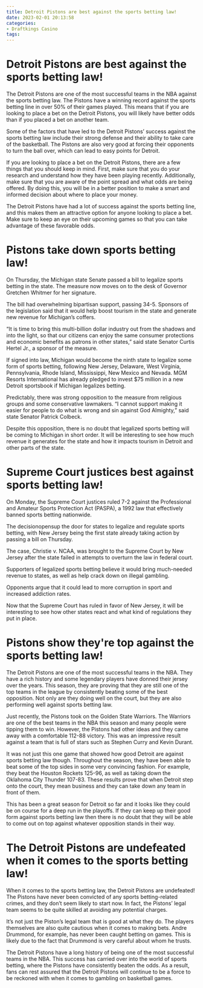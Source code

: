 ```yaml
---
title: Detroit Pistons are best against the sports betting law!
date: 2023-02-01 20:13:58
categories:
- Draftkings Casino
tags:
---
```



#  Detroit Pistons are best against the sports betting law!

The Detroit Pistons are one of the most successful teams in the NBA against the sports betting law. The Pistons have a winning record against the sports betting line in over 50% of their games played. This means that if you are looking to place a bet on the Detroit Pistons, you will likely have better odds than if you placed a bet on another team.

Some of the factors that have led to the Detroit Pistons’ success against the sports betting law include their strong defense and their ability to take care of the basketball. The Pistons are also very good at forcing their opponents to turn the ball over, which can lead to easy points for Detroit.

If you are looking to place a bet on the Detroit Pistons, there are a few things that you should keep in mind. First, make sure that you do your research and understand how they have been playing recently. Additionally, make sure that you are aware of the point spread and what odds are being offered. By doing this, you will be in a better position to make a smart and informed decision about where to place your money.

The Detroit Pistons have had a lot of success against the sports betting line, and this makes them an attractive option for anyone looking to place a bet. Make sure to keep an eye on their upcoming games so that you can take advantage of these favorable odds.

#  Pistons take down sports betting law!

On Thursday, the Michigan state Senate passed a bill to legalize sports betting in the state. The measure now moves on to the desk of Governor Gretchen Whitmer for her signature.

The bill had overwhelming bipartisan support, passing 34-5. Sponsors of the legislation said that it would help boost tourism in the state and generate new revenue for Michigan’s coffers.

“It is time to bring this multi-billion dollar industry out from the shadows and into the light, so that our citizens can enjoy the same consumer protections and economic benefits as patrons in other states,” said state Senator Curtis Hertel Jr., a sponsor of the measure.

If signed into law, Michigan would become the ninth state to legalize some form of sports betting, following New Jersey, Delaware, West Virginia, Pennsylvania, Rhode Island, Mississippi, New Mexico and Nevada. MGM Resorts International has already pledged to invest $75 million in a new Detroit sportsbook if Michigan legalizes betting.

Predictably, there was strong opposition to the measure from religious groups and some conservative lawmakers. “I cannot support making it easier for people to do what is wrong and sin against God Almighty,” said state Senator Patrick Colbeck.

Despite this opposition, there is no doubt that legalized sports betting will be coming to Michigan in short order. It will be interesting to see how much revenue it generates for the state and how it impacts tourism in Detroit and other parts of the state.

#  Supreme Court justices best against sports betting law!

On Monday, the Supreme Court justices ruled 7-2 against the Professional and Amateur Sports Protection Act (PASPA), a 1992 law that effectively banned sports betting nationwide.

The decisionopensup the door for states to legalize and regulate sports betting, with New Jersey being the first state already taking action by passing a bill on Thursday.

The case, Christie v. NCAA, was brought to the Supreme Court by New Jersey after the state failed in attempts to overturn the law in federal court.

Supporters of legalized sports betting believe it would bring much-needed revenue to states, as well as help crack down on illegal gambling.

Opponents argue that it could lead to more corruption in sport and increased addiction rates.

Now that the Supreme Court has ruled in favor of New Jersey, it will be interesting to see how other states react and what kind of regulations they put in place.

#  Pistons show they're top against the sports betting law!

The Detroit Pistons are one of the most successful teams in the NBA. They have a rich history and some legendary players have donned their jersey over the years. This season, they are proving that they are still one of the top teams in the league by consistently beating some of the best opposition. Not only are they doing well on the court, but they are also performing well against sports betting law.

Just recently, the Pistons took on the Golden State Warriors. The Warriors are one of the best teams in the NBA this season and many people were tipping them to win. However, the Pistons had other ideas and they came away with a comfortable 112-88 victory. This was an impressive result against a team that is full of stars such as Stephen Curry and Kevin Durant.

It was not just this one game that showed how good Detroit are against sports betting law though. Throughout the season, they have been able to beat some of the top sides in some very convincing fashion. For example, they beat the Houston Rockets 125-96, as well as taking down the Oklahoma City Thunder 107-83. These results prove that when Detroit step onto the court, they mean business and they can take down any team in front of them.

This has been a great season for Detroit so far and it looks like they could be on course for a deep run in the playoffs. If they can keep up their good form against sports betting law then there is no doubt that they will be able to come out on top against whatever opposition stands in their way.

#  The Detroit Pistons are undefeated when it comes to the sports betting law!

When it comes to the sports betting law, the Detroit Pistons are undefeated! The Pistons have never been convicted of any sports betting-related crimes, and they don’t seem likely to start now. In fact, the Pistons’ legal team seems to be quite skilled at avoiding any potential charges.

It’s not just the Piston’s legal team that is good at what they do. The players themselves are also quite cautious when it comes to making bets. Andre Drummond, for example, has never been caught betting on games. This is likely due to the fact that Drummond is very careful about whom he trusts.

The Detroit Pistons have a long history of being one of the most successful teams in the NBA. This success has carried over into the world of sports betting, where the Pistons have consistently beaten the odds. As a result, fans can rest assured that the Detroit Pistons will continue to be a force to be reckoned with when it comes to gambling on basketball games.